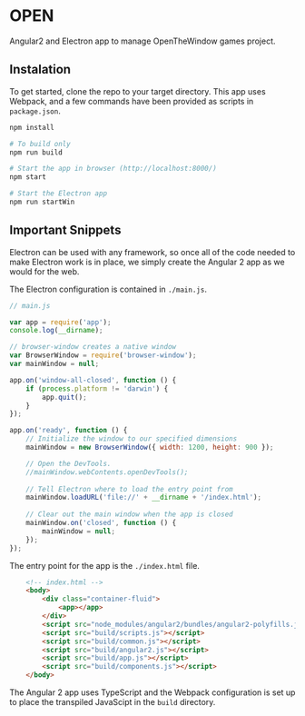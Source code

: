 # OPEN

Angular2 and Electron app to manage OpenTheWindow games project.

## Instalation
To get started, clone the repo to your target directory. This app uses Webpack, and a few commands have been provided as scripts in `package.json`.

```bash
npm install

# To build only
npm run build

# Start the app in browser (http://localhost:8000/)
npm start

# Start the Electron app
npm run startWin
```

## Important Snippets

Electron can be used with any framework, so once all of the code needed to make Electron work is in place, we simply create the Angular 2 app as we would for the web.

The Electron configuration is contained in `./main.js`.
```js
// main.js

var app = require('app');
console.log(__dirname);

// browser-window creates a native window
var BrowserWindow = require('browser-window');
var mainWindow = null;

app.on('window-all-closed', function () {
    if (process.platform != 'darwin') {
        app.quit();
    }
});

app.on('ready', function () {
    // Initialize the window to our specified dimensions
    mainWindow = new BrowserWindow({ width: 1200, height: 900 });

    // Open the DevTools.
    //mainWindow.webContents.openDevTools();
  
    // Tell Electron where to load the entry point from
    mainWindow.loadURL('file://' + __dirname + '/index.html');
  
    // Clear out the main window when the app is closed
    mainWindow.on('closed', function () {
        mainWindow = null;
    });
});
```

The entry point for the app is the `./index.html` file.
```html
    <!-- index.html -->
    <body>
        <div class="container-fluid">
            <app></app>
        </div>
        <script src="node_modules/angular2/bundles/angular2-polyfills.js"></script>
        <script src="build/scripts.js"></script>
        <script src="build/common.js"></script>
        <script src="build/angular2.js"></script>
        <script src="build/app.js"></script>
        <script src="build/components.js"></script>
    </body>
```

The Angular 2 app uses TypeScript and the Webpack configuration is set up to place the transpiled JavaScipt in the `build` directory.
